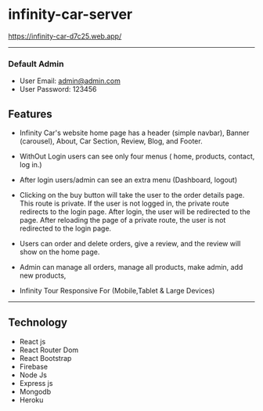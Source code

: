 # infinity-car-server

https://infinity-car-d7c25.web.app/
___
### Default Admin
- User Email: admin@admin.com
- User Password: 123456

## Features
- Infinity Car's website home page has a header (simple navbar), Banner (carousel), About, Car Section, Review, Blog, and Footer.


- WithOut Login users can see only four menus ( home, products, contact, log in.)

- After login users/admin can see an extra menu (Dashboard, logout)


- Clicking on the buy button will take the user to the order details page. This route is private.  If the user is not logged in, the private route redirects to the login page. After login, the user will be redirected to the page. After reloading the page of a private route, the user is not redirected to the login page.

- Users can order and delete orders, give a review, and the review will show on the home page.

- Admin can manage all orders, manage all products, make admin, add new products,

- Infinity Tour Responsive For (Mobile,Tablet & Large Devices)

---

## Technology
 - React js
 - React Router Dom 
 - React Bootstrap
 - Firebase 
 - Node Js 
 - Express js
 - Mongodb
 - Heroku